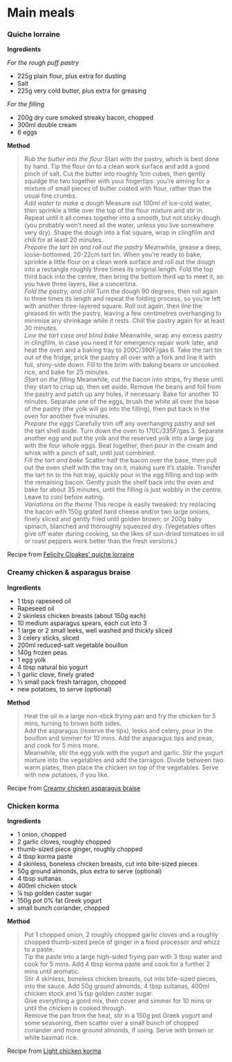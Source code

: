 # Main meals

### Quiche lorraine

**Ingredients**

*For the rough puff pastry*
* 225g plain flour, plus extra for dusting
* Salt
* 225g very cold butter, plus extra for greasing

*For the filling*
* 200g dry cure smoked streaky bacon, chopped
* 300ml double cream
* 6 eggs

**Method**

>*Rub the butter into the flour* Start with the pastry, which is best done by hand. Tip the flour on to a clean work surface and add a good pinch of salt. Cut the butter into roughly 1cm cubes, then gently squidge the two together with your fingertips: you’re aiming for a mixture of small pieces of butter coated with flour, rather than the usual fine crumbs.<br />
>*Add water to make a dough* Measure out 100ml of ice-cold water, then sprinkle a little over the top of the flour mixture and stir in. Repeat until it all comes together into a smooth, but not sticky dough (you probably won’t need all the water, unless you live somewhere very dry). Shape the dough into a flat square, wrap in clingfilm and chill for at least 20 minutes.<br />
>*Prepare the tart tin and roll out the pastry* Meanwhile, grease a deep, loose-bottomed, 20-22cm tart tin. When you’re ready to bake, sprinkle a little flour on a clean work surface and roll out the dough into a rectangle roughly three times its original length. Fold the top third back into the centre, then bring the bottom third up to meet it, so you have three layers, like a concertina.<br />
>*Fold the pastry, and chill* Turn the dough 90 degrees, then roll again to three times its length and repeat the folding process, so you’re left with another three-layered square. Roll out again, then line the greased tin with the pastry, leaving a few centimetres overhanging to minimise any shrinkage while it rests. Chill the pastry again for at least 30 minutes.<br />
>*Line the tart case and blind bake* Meanwhile, wrap any excess pastry in clingfilm, in case you need it for emergency repair work later, and heat the oven and a baking tray to 200C/390F/gas 6. Take the tart tin out of the fridge, prick the pastry all over with a fork and line it with foil, shiny-side down. Fill to the brim with baking beans or uncooked rice, and bake for 25 minutes.<br />
>*Start on the filling* Meanwhile, cut the bacon into strips, fry these until they start to crisp up, then set aside. Remove the beans and foil from the pastry and patch up any holes, if necessary. Bake for another 10 minutes. Separate one of the eggs, brush the white all over the base of the pastry (the yolk will go into the filling), then put back in the oven for another five minutes.<br />
>*Prepare the eggs* Carefully trim off any overhanging pastry and set the tart shell aside. Turn down the oven to 170C/335F/gas 3. Separate another egg and put the yolk and the reserved yolk into a large jug with the four whole eggs. Beat together, then pour in the cream and whisk with a pinch of salt, until just combined.<br />
>*Fill the tart and bake* Scatter half the bacon over the base, then pull out the oven shelf with the tray on it, making sure it’s stable. Transfer the tart tin to the hot tray, quickly pour in the egg filling and top with the remaining bacon. Gently push the shelf back into the oven and bake for about 35 minutes, until the filling is just wobbly in the centre. Leave to cool before eating.<br />
>*Variations on the theme* This recipe is easily tweaked: try replacing the bacon with 150g grated hard cheese and/or two large onions, finely sliced and gently fried until golden brown; or 200g baby spinach, blanched and thoroughly squeezed dry. (Vegetables often give off water during cooking, so the likes of sun-dried tomatoes in oil or roast peppers work better than the fresh versions.)

Recipe from [Felicity Cloakes' quiche lorraine](https://www.theguardian.com/lifeandstyle/2018/jun/20/felicity-cloake-masterclass-quiche-lorraine-recipe)


### Creamy chicken &amp; asparagus braise

**Ingredients**

* 1 tbsp rapeseed oil
* Rapeseed oil
* 2 skinless chicken breasts (about 150g each)
* 10 medium asparagus spears, each cut into 3
* 1 large or 2 small leeks, well washed and thickly sliced
* 3 celery sticks, sliced
* 200ml reduced-salt vegetable bouillon
* 140g frozen peas
* 1 egg yolk
* 4 tbsp natural bio yogurt
* 1 garlic clove, finely grated
* &frac13; small pack fresh tarragon, chopped
* new potatoes, to serve (optional)

**Method**

>Heat the oil in a large non-stick frying pan and fry the chicken for 5 mins, turning to brown both sides.<br />
>Add the asparagus (reserve the tips), leeks and celery, pour in the bouillon and simmer for 10 mins. Add the asparagus tips and peas, and cook for 5 mins more.<br />
>Meanwhile, stir the egg yolk with the yogurt and garlic. Stir the yogurt mixture into the vegetables and add the tarragon. Divide between two warm plates, then place the chicken on top of the vegetables. Serve with new potatoes, if you like.<br />

Recipe from [Creamy chicken asparagus braise](https://www.bbcgoodfood.com/recipes/creamy-chicken-asparagus-braise)


### Chicken korma

**Ingredients**

* 1 onion, chopped
* 2 garlic cloves, roughly chopped
* thumb-sized piece ginger, roughly chopped
* 4 tbsp korma paste
* 4 skinless, boneless chicken breasts, cut into bite-sized pieces
* 50g ground almonds, plus extra to serve (optional)
* 4 tbsp sultanas
* 400ml chicken stock
* &frac14; tsp golden caster sugar
* 150g pot 0% fat Greek yogurt
* small bunch coriander, chopped

**Method**

>Put 1 chopped onion, 2 roughly chopped garlic cloves and a roughly chopped thumb-sized piece of ginger in a food processor and whizz to a paste.<br />
>Tip the paste into a large high-sided frying pan with 3 tbsp water and cook for 5 mins. Add 4 tbsp korma paste and cook for a further 2 mins until aromatic.<br />
>Stir 4 skinless, boneless chicken breasts, cut into bite-sized pieces, into the sauce. Add 50g ground almonds, 4 tbsp sultanas, 400ml chicken stock and &frac14; tsp golden caster sugar.<br />
>Give everything a good mix, then cover and simmer for 10 mins or until the chicken is cooked through.<br />
>Remove the pan from the heat, stir in a 150g pot Greek yogurt and some seasoning, then scatter over a small bunch of chopped coriander and more ground almonds, if using. Serve with brown or white basmati rice.

Recipe from [Light chicken korma](https://www.bbcgoodfood.com/recipes/1897680/light-chicken-korma)
